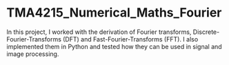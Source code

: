 # TMA4215_Numerical_Maths_Fourier

In this project, I worked with the derivation of Fourier transforms, Discrete-Fourier-Transforms (DFT) and Fast-Fourier-Transforms (FFT). I also implemented them in Python and tested how they can be used in signal and image processing.
